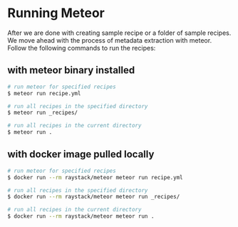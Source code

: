 # Running Meteor

After we are done with creating sample recipe or a folder of sample recipes.
We move ahead with the process of metadata extraction with meteor.
Follow the following commands to run the recipes:

## with meteor binary installed

```bash
# run meteor for specified recipes
$ meteor run recipe.yml

# run all recipes in the specified directory
$ meteor run _recipes/

# run all recipes in the current directory
$ meteor run .
```

## with docker image pulled locally

```bash
# run meteor for specified recipes
$ docker run --rm raystack/meteor meteor run recipe.yml

# run all recipes in the specified directory
$ docker run --rm raystack/meteor meteor run _recipes/

# run all recipes in the current directory
$ docker run --rm raystack/meteor meteor run .
```
